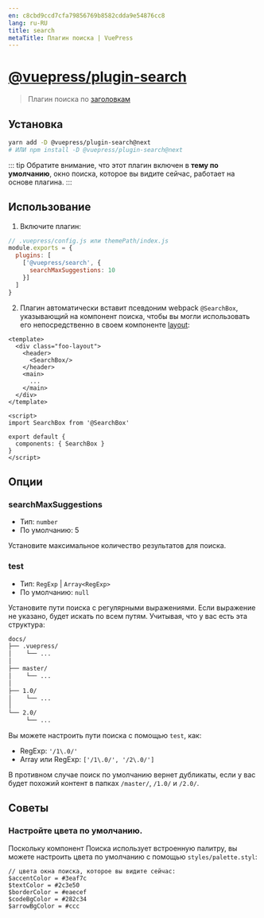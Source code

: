 ```yaml
---
en: c8cbd9ccd7cfa79856769b8582cdda9e54876cc8
lang: ru-RU
title: search
metaTitle: Плагин поиска | VuePress
---
```


# [@vuepress/plugin-search](https://github.com/vuejs/vuepress/tree/master/packages/%40vuepress/plugin-search)

> Плагин поиска по [заголовкам](../../miscellaneous/glossary.md#headers)

## Установка

```bash
yarn add -D @vuepress/plugin-search@next
# ИЛИ npm install -D @vuepress/plugin-search@next
```

::: tip
Обратите внимание, что этот плагин включен в **тему по умолчанию**, окно поиска, которое вы видите сейчас, работает на основе плагина.
:::

## Использование

1. Включите плагин:

```js
// .vuepress/config.js или themePath/index.js
module.exports = {
  plugins: [
    ['@vuepress/search', {
      searchMaxSuggestions: 10      
    }]
  ]
}
```

2. Плагин автоматически вставит псевдоним webpack `@SearchBox`, указывающий на компонент поиска, чтобы вы могли использовать его непосредственно в своем компоненте [layout](../../miscellaneous/glossary.md#layout):

```vue
<template>
  <div class="foo-layout">
    <header>
      <SearchBox/>
    </header>
    <main>
      ...
    </main>
  </div>
</template>

<script>
import SearchBox from '@SearchBox'

export default {
  components: { SearchBox }
}
</script>
```

## Опции

### searchMaxSuggestions

- Тип: `number`
- По умолчанию: 5

Установите максимальное количество результатов для поиска.

### test

- Тип: `RegExp` | `Array<RegExp>`
- По умолчанию: `null`

Установите пути поиска с регулярными выражениями. Если выражение не указано, будет искать по всем путям. Учитывая, что у вас есть эта структура:

```bash
docs/
├── .vuepress/            
│    └── ...
│
├── master/               
│    └── ...
│
├── 1.0/               
│    └── ...
│
└── 2.0/               
     └── ...                       
```

Вы можете настроить пути поиска с помощью `test`, как:

- RegExp: `'/1\.0/'`
- Array или RegExp: `['/1\.0/', '/2\.0/']`


В противном случае поиск по умолчанию вернет дубликаты, если у вас будет похожий контент в папках `/master/`, `/1.0/` и `/2.0/`.

## Советы

### Настройте цвета по умолчанию.

Поскольку компонент Поиска использует встроенную палитру, вы можете настроить цвета по умолчанию с помощью `styles/palette.styl`:

```stylus
// цвета окна поиска, которое вы видите сейчас:
$accentColor = #3eaf7c
$textColor = #2c3e50
$borderColor = #eaecef
$codeBgColor = #282c34
$arrowBgColor = #ccc
```
